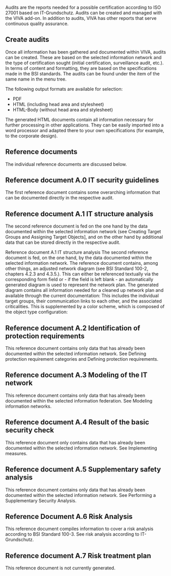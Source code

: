 Audits are the reports needed for a possible certification according to ISO 27001 based on IT-Grundschutz. Audits can be created and managed with the VIVA add-on. In addition to audits, VIVA has other reports that serve continuous quality assurance.

Create audits
-------------

  
Once all information has been gathered and documented within VIVA, audits can be created. These are based on the selected information network and the type of certification sought (initial certification, surveillance audit, etc.). In terms of content and formatting, they are based on the specifications made in the BSI standards. The audits can be found under the item of the same name in the menu tree.

The following output formats are available for selection:

*   PDF
*   HTML (including head area and stylesheet)
*   HTML-Body (without head area and stylesheet)

The generated HTML documents contain all information necessary for further processing in other applications. They can be easily imported into a word processor and adapted there to your own specifications (for example, to the corporate design).

Reference documents
-------------------

The individual reference documents are discussed below.

Reference document A.0 IT security guidelines
---------------------------------------------

The first reference document contains some overarching information that can be documented directly in the respective audit.

Reference document A.1 IT structure analysis
--------------------------------------------

The second reference document is fed on the one hand by the data documented within the selected information network (see Creating Target Groups and Assigning Target Objects\], and on the other hand by additional data that can be stored directly in the respective audit.

Reference document A.1 IT structure analysis The second reference document is fed, on the one hand, by the data documented within the selected information network. The reference document contains, among other things, an adjusted network diagram (see BSI Standard 100-2, chapters 4.2.3 and 4.3.5.). This can either be referenced textually via the corresponding form field or - if the field is left blank - an automatically generated diagram is used to represent the network plan. The generated diagram contains all information needed for a cleaned up network plan and available through the current documentation: This includes the individual target groups, their communication links to each other, and the associated criticalities. This is supplemented by a color scheme, which is composed of the object type configuration:

Reference document A.2 Identification of protection requirements
----------------------------------------------------------------

This reference document contains only data that has already been documented within the selected information network. See Defining protection requirement categories and Defining protection requirements.

Reference document A.3 Modeling of the IT network
-------------------------------------------------

This reference document contains only data that has already been documented within the selected information federation. See Modeling information networks.

Reference document A.4 Result of the basic security check
---------------------------------------------------------

This reference document only contains data that has already been documented within the selected information network. See Implementing measures.

Reference document A.5 Supplementary safety analysis
----------------------------------------------------

This reference document contains only data that has already been documented within the selected information network. See Performing a Supplementary Security Analysis.

Reference Document A.6 Risk Analysis
------------------------------------

This reference document compiles information to cover a risk analysis according to BSI Standard 100-3. See risk analysis according to IT-Grundschutz.

Reference document A.7 Risk treatment plan
------------------------------------------

This reference document is not currently generated.